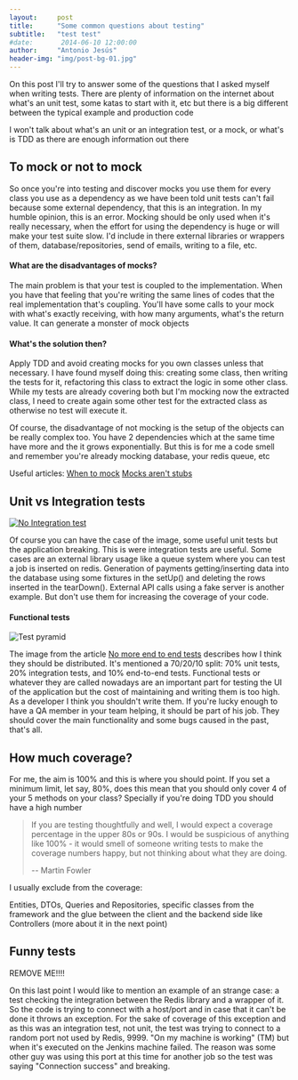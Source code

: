 ```yaml
---
layout:     post
title:      "Some common questions about testing"
subtitle:   "test test"
#date:       2014-06-10 12:00:00
author:     "Antonio Jesús"
header-img: "img/post-bg-01.jpg"
---
```


<p>On this post I'll try to answer some of the questions that I asked myself when writing tests. There are plenty of
information on the internet about what's an unit test, some katas to start with it, etc but there is a big different
between the typical example and production code</p>

<p>I won't talk about what's an unit or an integration test, or a mock, or what's is TDD as there are enough information
out there</p>

<h2 class="section-heading">To mock or not to mock</h2>

<p>So once you're into testing and discover mocks you use them for every class you use as a dependency as we have been told
unit tests can't fail because some external dependency, that this is an integration. In my humble opinion, this is an
error. Mocking should be only used when it's really necessary, when the effort for using the dependency is huge or will
make your test suite slow. I'd include in there external libraries or wrappers of them, database/repositories,
send of emails, writing to a file, etc.</p>

<h4>What are the disadvantages of mocks?</h4>

<p>The main problem is that your test is coupled to the implementation. When you have that feeling that you're writing
the same lines of codes that the real implementation that's coupling. You'll have some calls to your mock with what's
exactly receiving, with how many arguments, what's the return value. It can generate a monster of mock objects</p>

<h4>What's the solution then?</h4>

<p>Apply TDD and avoid creating mocks for you own classes unless that necessary. I have found myself doing this: creating
some class, then writing the tests for it, refactoring this class to extract the logic in some other class. While my
tests are already covering both but I'm mocking now the extracted class, I need to create again some other test for the
extracted class as otherwise no test will execute it.</p>

<p>Of course, the disadvantage of not mocking is the setup of the objects can be really complex too. You have 2
dependencies which at the same time have more and the it grows exponentially. But this is for me a code smell and
remember you're already mocking database, your redis queue, etc</p>

<p>
Useful articles:
<a href="https://8thlight.com/blog/uncle-bob/2014/05/10/WhenToMock.html" target="_blank">When to mock</a>
<a href="http://martinfowler.com/articles/mocksArentStubs.html" target="_blank">Mocks aren't stubs</a>
</p>

<h2 class="section-heading">Unit vs Integration tests</h2>

<a href="#">
    <img src="{{ site.baseurl }}/img/no_integration_test.gif" alt="No Integration test">
</a>

<p>Of course you can have the case of the image, some useful unit tests but the application breaking. This is were
integration tests are useful. Some cases are an external library usage like a queue system where you can test a job is
inserted on redis. Generation of payments getting/inserting data into the database using some fixtures in the setUp()
and deleting the rows inserted in the tearDown(). External API calls using a fake server is another example. But don't
use them for increasing the coverage of your code.</p>

<h4>Functional tests</h4>

<img src="https://2.bp.blogspot.com/-YTzv_O4TnkA/VTgexlumP1I/AAAAAAAAAJ8/57-rnwyvP6g/s1600/image02.png" alt="Test pyramid">

<p>The image from the article <a href="https://testing.googleblog.com/2015/04/just-say-no-to-more-end-to-end-tests.html"
target="_blank">No more end to end tests</a> describes how I think they should be distributed. It's mentioned a
70/20/10 split: 70% unit tests, 20% integration tests, and 10% end-to-end tests. Functional tests or whatever they are
called nowadays are an important part for testing the UI of the application but the cost of maintaining and writing them
is too high. As a developer I think you shouldn't write them. If you're lucky enough to have a QA member in your team
helping, it should be part of his job. They should cover the main functionality and some bugs caused in the past,
that's all.</p>


<h2 class="section-heading">How much coverage?</h2>

<p>For me, the aim is 100% and this is where you should point. If you set a minimum limit, let say, 80%, does this mean
that you should only cover 4 of your 5 methods on your class? Specially if you're doing TDD you should have a high
number</p>

<blockquote>
<p>If you are testing thoughtfully and well, I would expect a coverage percentage in the upper 80s or 90s. I
would be suspicious of anything like 100% - it would smell of someone writing tests to make the coverage numbers happy,
but not thinking about what they are doing.</p>

-- Martin Fowler
</blockquote>

<p>I usually exclude from the coverage:</p>

<p>Entities, DTOs, Queries and Repositories, specific classes from the framework and the glue between the client and the
backend side like Controllers (more about it in the next point)</p>

<h2 class="section-heading">Funny tests</h2>

REMOVE ME!!!!

<p>On this last point I would like to mention an example of an strange case: a test checking the integration between the
Redis library and a wrapper of it. So the code is trying to connect with a host/port and in case that it can't be done
it throws an exception. For the sake of coverage of this exception and as this was an integration test, not unit, the
test was trying to connect to a random port not used by Redis, 9999. "On my machine is working" (TM) but when it's
executed on the Jenkins machine failed. The reason was some other guy was using this port at this time for another job
so the test was saying "Connection success" and breaking.</p>
